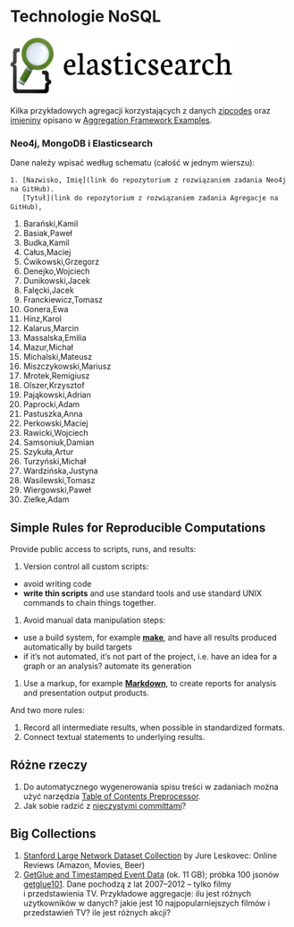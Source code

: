 # Technologie NoSQL

![Elasticsearch](images/elasticsearch-logo.png)

Kilka przykładowych agregacji korzystających z danych
[zipcodes](http://media.mongodb.org/zips.json) oraz
[imieniny](data/wbzyl/imieniny.csv) opisano w [Aggregation Framework Examples](Aggregations_in_JS.md).


### Neo4j, MongoDB i Elasticsearch

Dane należy wpisać według schematu (całość w jednym wierszu):

    1. [Nazwisko, Imię](link do repozytorium z rozwiązaniem zadania Neo4j na GitHub).
       [Tytuł](link do repozytorium z rozwiązaniem zadania Agregacje na GitHub),

1. Barański,Kamil
1. Basiak,Paweł
1. Budka,Kamil
1. Całus,Maciej
1. Ćwikowski,Grzegorz
1. Denejko,Wojciech
1. Dunikowski,Jacek
1. Falęcki,Jacek
1. Franckiewicz,Tomasz
1. Gonera,Ewa
1. Hinz,Karol
1. Kalarus,Marcin
1. Massalska,Emilia
1. Mazur,Michał
1. Michalski,Mateusz
1. Miszczykowski,Mariusz
1. Mrotek,Remigiusz
1. Olszer,Krzysztof
1. Pająkowski,Adrian
1. Paprocki,Adam
1. Pastuszka,Anna
1. Perkowski,Maciej
1. Rawicki,Wojciech
1. Samsoniuk,Damian
1. Szykuła,Artur
1. Turzyński,Michał
1. Wardzińska,Justyna
1. Wasilewski,Tomasz
1. Wiergowski,Paweł
1. Zielke,Adam


## Simple Rules for Reproducible Computations

Provide public access to scripts, runs, and results:

1. Version control all custom scripts:
  - avoid writing code
  - **write thin scripts** and use standard tools and use standard UNIX
    commands to chain things together.
1. Avoid manual data manipulation steps:
  - use a build system, for example [**make**](http://bost.ocks.org/mike/make/),
    and have all results produced automatically by build targets
  - if it’s not automated, it’s not part of the project,
    i.e. have an idea for a graph or an analysis?
    automate its generation
1. Use a markup, for example
   [**Markdown**](http://daringfireball.net/projects/markdown/syntax),
   to create reports for analysis and presentation output products.

And two more rules:

1. Record all intermediate results, when possible in standardized formats.
1. Connect textual statements to underlying results.


## Różne rzeczy

1. Do automatycznego wygenerowania spisu treści w zadaniach można użyć narzędzia
[Table of Contents Preprocessor](https://github.com/aslushnikov/table-of-contents-preprocessor).
1. Jak sobie radzić z [nieczystymi committami](Git_Pull_Requests.md)?


## Big Collections

1. [Stanford Large Network Dataset Collection](https://snap.stanford.edu/data/)
by Jure Leskovec: Online Reviews (Amazon, Movies, Beer)
1. [GetGlue and Timestamped Event Data](http://getglue-data.s3.amazonaws.com/getglue_sample.tar.gz)
(ok. 11 GB); próbka 100 jsonów [getglue101](/data/wbzyl/getglue101.json).
Dane pochodzą z lat 2007–2012 – tylko filmy i przedstawienia TV.
Przykładowe aggregacje: ilu jest różnych użytkowników
w danych? jakie jest 10 najpopularniejszych filmów i przedstawień TV?
ile jest różnych akcji?
